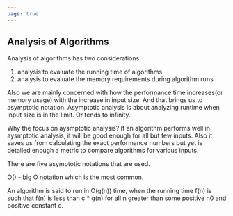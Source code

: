 ```yaml
---
page: true
---
```

## Analysis of Algorithms

Analysis of algorithms has two considerations:
1) analysis to evaluate the running time of algorithms
2) analysis to evaluate the memory requirements during algorithm runs

Also we are mainly concerned with how the performance time increases(or memory usage) with the increase in input size.
And that brings us to asymptotic notation.
Asymptotic analysis is about analyzing runtime when input size is in the limit. Or tends to infinity.
 
Why the focus on aysmptotic analysis?
If an algorithm performs well in aysmptotic analysis, it will be good enough for all but few inputs.
Also it saves us from calculating the exact performance numbers but yet is detailed enough a metric to compare algorithms for various inputs.


There are five asymptotic notations that are used.

O() - big O notation which is the most common.

An algorithm is said to run in O(g(n)) time, when the running time f(n) is such that f(n) is less than c * g(n) for all n greater than some positive n0 and positive constant c.


